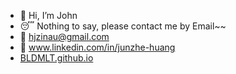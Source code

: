 - 👋 Hi, I’m John
- 😴 Nothing to say, please contact me by Email~~
- 📧 hjzinau@gmail.com
- 🌈 www.linkedin.com/in/junzhe-huang
- [BLDMLT.github.io](https://bldmlt.github.io/)










<!---
BLDMLT/BLDMLT is a ✨ special ✨ repository because its `README.md` (this file) appears on your GitHub profile.
You can click the Preview link to take a look at your changes.
--->
